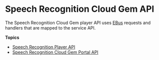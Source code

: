# Speech Recognition Cloud Gem API<a name="cloud-canvas-cloud-gem-speech-recognition-api"></a>

The Speech Recognition Cloud Gem player API uses [EBus](ebus-intro.md) requests and handlers that are mapped to the service API\.

**Topics**
+ [Speech Recognition Player API](cloud-canvas-cloud-gem-speech-recognition-api-player.md)
+ [Speech Recognition Cloud Gem Portal API](cloud-canvas-cloud-gem-speech-recognition-api-cgp.md)